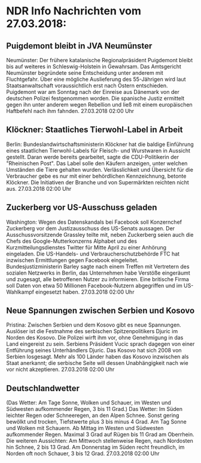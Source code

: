 # NDR Info Nachrichten vom 27.03.2018:


## Puigdemont bleibt in JVA Neumünster
Neumünster: Der frühere katalanische Regionalpräsident Puigdemont bleibt bis auf weiteres in Schleswig-Holstein in Gewahrsam. Das Amtsgericht Neumünster begründete seine Entscheidung unter anderem mit Fluchtgefahr. Über eine mögliche Auslieferung des 55-Jährigen wird laut Staatsanwaltschaft voraussichtlich erst nach Ostern entschieden. Puigdemont war am Sonntag nach der Einreise aus Dänemark von der deutschen Polizei festgenommen worden. Die spanische Justiz ermittelt gegen ihn unter anderem wegen Rebellion und ließ mit einem europäischen Haftbefehl nach ihm fahnden. 27.03.2018 02:00 Uhr 

## Klöckner: Staatliches Tierwohl-Label in Arbeit
Berlin: 	Bundeslandwirtschaftsministerin Klöckner hat die baldige Einführung eines staatlichen Tierwohl-Labels für Fleisch- und Wurstwaren in Aussicht gestellt. Daran werde bereits gearbeitet, sagte die CDU-Politikerin der "Rheinischen Post". Das Label solle den Käufern anzeigen, unter welchen Umständen die Tiere gehalten wurden. Verlässlichkeit und Übersicht für die Verbraucher gebe es nur mit einer behördlichen Kennzeichnung, betonte Klöckner. Die Initiativen der Branche und von Supermärkten reichten nicht aus. 27.03.2018 02:00 Uhr 

## Zuckerberg vor US-Ausschuss geladen
Washington: Wegen des Datenskandals bei Facebook soll Konzernchef Zuckerberg vor dem Justizausschuss des US-Senats aussagen. Der Ausschussvorsitzende Grassley teilte mit, neben Zuckerberg seien auch die Chefs des Google-Mutterkonzerns Alphabet und des Kurzmitteilungsdienstes Twitter für Mitte April zu einer Anhörung eingeladen. Die US-Handels- und Verbraucherschutzbehörde FTC hat inzwischen Ermittlungen gegen Facebook eingeleitet. Bundesjustizministerin Barley sagte nach einem Treffen mit Vertretern des sozialen Netzwerks in Berlin, das Unternehmen habe Verstöße eingeräumt und zugesagt, alle betroffenen Nutzer zu informieren. Eine britische Firma soll Daten von etwa 50 Millionen Facebook-Nutzern abgegriffen und im US-Wahlkampf eingesetzt haben. 27.03.2018 02:00 Uhr 

## Neue Spannungen zwischen Serbien und Kosovo
Pristina: Zwischen Serbien und dem Kosovo gibt es neue Spannungen. Auslöser ist die Festnahme des serbischen Spitzenpolitikers Djuric im Norden des Kosovo. Die Polizei wirft ihm vor, ohne Genehmigung in das Land eingereist zu sein. Serbiens Präsident Vucic sprach dagegen von einer Entführung seines Unterhändlers Djuric. Das Kosovo hat sich 2008 von Serbien losgesagt. Mehr als 100 Länder haben das Kosovo inzwischen als Staat anerkannt; die serbische Seite will dessen Unabhängigkeit nach wie vor nicht akzeptieren. 27.03.2018 02:00 Uhr 

## Deutschlandwetter
(Das Wetter: Am Tage Sonne, Wolken und Schauer, im Westen und Südwesten aufkommender Regen, 3 bis 11 Grad.) Das Wetter: Im Süden leichter Regen oder Schneeregen, an den Alpen Schnee. Sonst gering bewölkt und trocken, Tiefstwerte plus 3 bis minus 4 Grad. Am Tag Sonne und Wolken mit Schauern. Ab Mittag im Westen und Südwesten aufkommender Regen. Maximal 3 Grad auf Rügen bis 11 Grad am Oberrhein. Die weiteren Aussichten: Am Mittwoch stellenweise Regen, nach Nordosten hin Schnee, 2 bis 13 Grad. Am Donnerstag im Süden recht freundlich, im Norden oft noch Schauer, 3 bis 12 Grad. 27.03.2018 02:00 Uhr 
